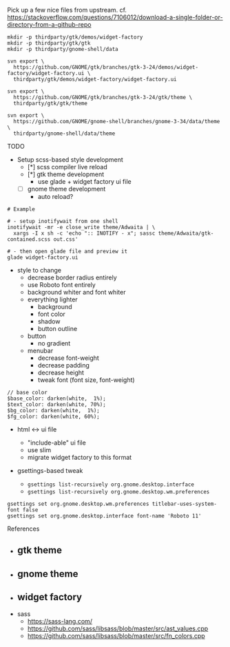 Pick up a few nice files from upstream.
cf. https://stackoverflow.com/questions/7106012/download-a-single-folder-or-directory-from-a-github-repo

```
mkdir -p thirdparty/gtk/demos/widget-factory
mkdir -p thirdparty/gtk/gtk
mkdir -p thirdparty/gnome-shell/data

svn export \
  https://github.com/GNOME/gtk/branches/gtk-3-24/demos/widget-factory/widget-factory.ui \
  thirdparty/gtk/demos/widget-factory/widget-factory.ui

svn export \
  https://github.com/GNOME/gtk/branches/gtk-3-24/gtk/theme \
  thirdparty/gtk/gtk/theme

svn export \
  https://github.com/GNOME/gnome-shell/branches/gnome-3-34/data/theme \
  thirdparty/gnome-shell/data/theme
```

TODO

- Setup scss-based style development
  - [*] scss compiler live reload
  - [*] gtk theme development
    - use glade + widget factory ui file
  - [ ] gnome theme development
    - auto reload?

```
# Example

# - setup inotifywait from one shell
inotifywait -mr -e close_write theme/Adwaita | \
  xargs -I x sh -c 'echo ":: INOTIFY - x"; sassc theme/Adwaita/gtk-contained.scss out.css'

# - then open glade file and preview it
glade widget-factory.ui
```

- style to change
  - decrease border radius entirely
  - use Roboto font entirely
  - background whiter and font whiter
  - everything lighter
    - background
    - font color
    - shadow
    - button outline
  - button
    - no gradient
  - menubar
    - decrease font-weight
    - decrease padding
    - decrease height
    - tweak font (font size, font-weight)

```
// base color
$base_color: darken(white,  1%);
$text_color: darken(white, 70%);
$bg_color: darken(white,  1%);
$fg_color: darken(white, 60%);
```

- html <-> ui file
  - "include-able" ui file
  - use slim
  - migrate widget factory to this format

- gsettings-based tweak
  - `gsettings list-recursively org.gnome.desktop.interface`
  - `gsettings list-recursively org.gnome.desktop.wm.preferences`

```
gsettings set org.gnome.desktop.wm.preferences titlebar-uses-system-font false
gsettings set org.gnome.desktop.interface font-name 'Roboto 11'
```


References

- gtk theme
  -
- gnome theme
  -
- widget factory
  -
- sass
  - https://sass-lang.com/
  - https://github.com/sass/libsass/blob/master/src/ast_values.cpp
  - https://github.com/sass/libsass/blob/master/src/fn_colors.cpp
